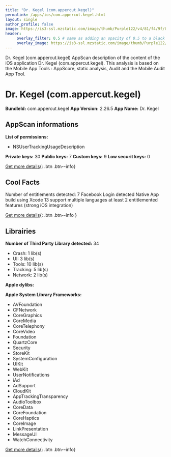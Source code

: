 ```yaml
---
title: "Dr. Kegel (com.appercut.kegel)"
permalink: /apps/ios/com.appercut.kegel.html
layout: single
author_profile: false
image: https://is3-ssl.mzstatic.com/image/thumb/Purple122/v4/81/f4/9f/81f49fe5-200b-d3a5-67fe-851dbc7a2074/AppIcon-0-1x_U007emarketing-0-7-0-85-220.png/512x512bb.jpg
header: 
     overlay_filter: 0.5 # same as adding an opacity of 0.5 to a black background
     overlay_image: https://is3-ssl.mzstatic.com/image/thumb/Purple122/v4/81/f4/9f/81f49fe5-200b-d3a5-67fe-851dbc7a2074/AppIcon-0-1x_U007emarketing-0-7-0-85-220.png/512x512bb.jpg
---
```

Dr. Kegel (com.appercut.kegel) AppScan description of the content of the iOS application Dr. Kegel (com.appercut.kegel). This analysis is based on the Mobile App Tools : AppScore, static analysis, Audit and the Mobile Audit App Tool.

# Dr. Kegel (com.appercut.kegel)

**BundleId:** com.appercut.kegel
**App Version:** 2.26.5
**App Name:** Dr. Kegel


## AppScan informations 

**List of permissions:** 
- NSUserTrackingUsageDescription
  
  
**Private keys:** 30
**Public keys:** 7
**Custom keys:** 9
**Low securit keys:** 0
  
[Get more details](/pricing.html){: .btn .btn--info}

## Cool Facts

Number of entitlements detected: 7
Facebook Login detected
Native App
build using Xcode 13
support multiple languages
at least 2 entitlemented features (strong iOS integration)
  
[Get more details](/pricing.html){: .btn .btn--info }

## Librairies 
**Number of Third Party Library detected:** 34
- Crash: 1 lib(s)
- UI: 3 lib(s)
- Tools: 10 lib(s)
- Tracking: 5 lib(s)
- Network: 2 lib(s)


**Apple dylibs:**


**Apple System Library Frameworks:**
- AVFoundation
- CFNetwork
- CoreGraphics
- CoreMedia
- CoreTelephony
- CoreVideo
- Foundation
- QuartzCore
- Security
- StoreKit
- SystemConfiguration
- UIKit
- WebKit
- UserNotifications
- iAd
- AdSupport
- CloudKit
- AppTrackingTransparency
- AudioToolbox
- CoreData
- CoreFoundation
- CoreHaptics
- CoreImage
- LinkPresentation
- MessageUI
- WatchConnectivity


  
[Get more details](/pricing.html){: .btn .btn--info}

